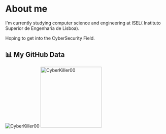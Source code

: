 # About me

I'm currently studying computer science and engineering at ISEL( Instituto Superior de Engenharia de Lisboa).

Hoping to get into the CyberSecurity Field.

## 📊 My GitHub Data

<div>
	<img src="https://github-readme-streak-stats.herokuapp.com/?user=CyberAce00&theme=dark" alt="CyberKiller00" />
	<img src="https://github-readme-stats.vercel.app/api/top-langs?username=CyberAce00&langs_count=10&show_icons=true&locale=en&layout=compact&theme=dark" alt="CyberKiller00" height="192px"/>
  <br/>
</div>

  <br/>
</div>
